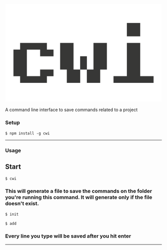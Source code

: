 <img src="https://github.com/matheusloures/cwi/blob/master/icon_cwi.png" title="cwi icon - Coloringa" alt="cwi icon">

A command line interface to save commands related to a project


### Setup


```shell
$ npm install -g cwi
```

---

### Usage

## Start

```shell
$ cwi
```

### This will generate a file to save the commands on the folder you're running this command. It will generate only if the file doesn't exist.

```shell
$ init
```

```shell
$ add
```

### Every line you type will be saved after you hit enter


---

